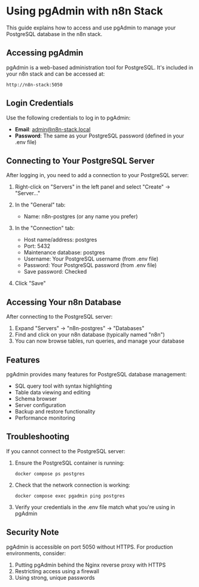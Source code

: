 # Using pgAdmin with n8n Stack

This guide explains how to access and use pgAdmin to manage your PostgreSQL database in the n8n stack.

## Accessing pgAdmin

pgAdmin is a web-based administration tool for PostgreSQL. It's included in your n8n stack and can be accessed at:

```
http://n8n-stack:5050
```

## Login Credentials

Use the following credentials to log in to pgAdmin:

- **Email**: admin@n8n-stack.local
- **Password**: The same as your PostgreSQL password (defined in your .env file)

## Connecting to Your PostgreSQL Server

After logging in, you need to add a connection to your PostgreSQL server:

1. Right-click on "Servers" in the left panel and select "Create" → "Server..."

2. In the "General" tab:
   - Name: n8n-postgres (or any name you prefer)

3. In the "Connection" tab:
   - Host name/address: postgres
   - Port: 5432
   - Maintenance database: postgres
   - Username: Your PostgreSQL username (from .env file)
   - Password: Your PostgreSQL password (from .env file)
   - Save password: Checked

4. Click "Save"

## Accessing Your n8n Database

After connecting to the PostgreSQL server:

1. Expand "Servers" → "n8n-postgres" → "Databases"
2. Find and click on your n8n database (typically named "n8n")
3. You can now browse tables, run queries, and manage your database

## Features

pgAdmin provides many features for PostgreSQL database management:

- SQL query tool with syntax highlighting
- Table data viewing and editing
- Schema browser
- Server configuration
- Backup and restore functionality
- Performance monitoring

## Troubleshooting

If you cannot connect to the PostgreSQL server:

1. Ensure the PostgreSQL container is running:
   ```
   docker compose ps postgres
   ```

2. Check that the network connection is working:
   ```
   docker compose exec pgadmin ping postgres
   ```

3. Verify your credentials in the .env file match what you're using in pgAdmin

## Security Note

pgAdmin is accessible on port 5050 without HTTPS. For production environments, consider:

1. Putting pgAdmin behind the Nginx reverse proxy with HTTPS
2. Restricting access using a firewall
3. Using strong, unique passwords
